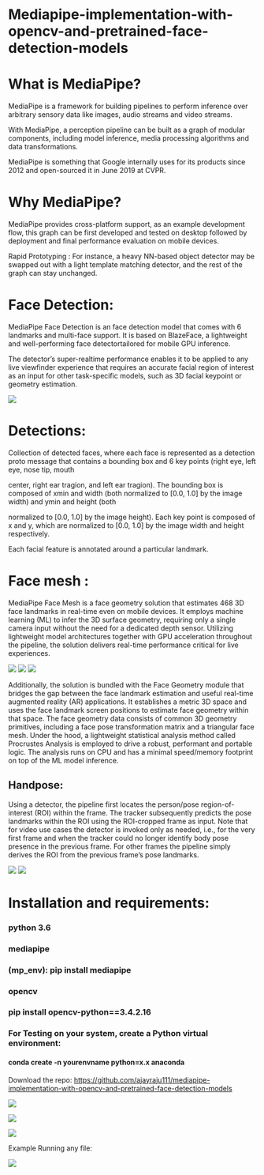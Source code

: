 # Mediapipe-implementation-with-opencv-and-pretrained-face-detection-models


# What is MediaPipe?
MediaPipe is a framework for building pipelines to perform inference over arbitrary sensory data like images, audio streams and video streams.

With MediaPipe, a perception pipeline can be built as a graph of modular components, including model inference, media processing algorithms and data transformations.

MediaPipe is something that Google internally uses for its products since 2012 and open-sourced it in June 2019 at CVPR.

# Why MediaPipe?
MediaPipe provides cross-platform support, as an example development flow, this graph can be first developed and tested on desktop followed by deployment and final performance evaluation on mobile devices.

Rapid Prototyping :
For instance, a heavy NN-based object detector may be swapped out with a light template matching detector, and the rest of the graph can stay unchanged.



# Face Detection:
MediaPipe Face Detection is an face detection model that comes with 6 landmarks and multi-face support. It is based on BlazeFace, a lightweight and well-performing face detectortailored for mobile GPU inference. 

The detector’s super-realtime performance enables it to be applied to any live viewfinder experience that requires an accurate facial region of interest as an input for other task-specific models, such as 3D facial keypoint or geometry estimation.






![ ](temp.gif)









# Detections:
Collection of detected faces, where each face is represented as a detection proto message that contains a bounding box and 6 key points (right eye, left eye, nose tip, mouth

center, right ear tragion, and left ear tragion). The bounding box is composed of xmin and width (both normalized to [0.0, 1.0] by the image width) and ymin and height (both 

normalized to [0.0, 1.0] by the image height). Each key point is composed of x and y, which are normalized to [0.0, 1.0] by the image width and height respectively.

Each facial feature is annotated around a particular landmark.

# Face mesh :
MediaPipe Face Mesh is a face geometry solution that estimates 468 3D face landmarks in real-time even on mobile devices. It employs machine learning (ML) to infer the 3D surface geometry, requiring only a single camera input without the need for a dedicated depth sensor. Utilizing lightweight model architectures together with GPU acceleration throughout the pipeline, the solution delivers real-time performance critical for live experiences.


 ![ ](face_mesh.gif)
                                                    ![ ](face_mesh.jpg)
                                                     ![ ](landmarks_image.jpg)


Additionally, the solution is bundled with the Face Geometry module that bridges the gap between the face landmark estimation and useful real-time augmented reality (AR) applications. It establishes a metric 3D space and uses the face landmark screen positions to estimate face geometry within that space. The face geometry data consists of common 3D geometry primitives, including a face pose transformation matrix and a triangular face mesh. Under the hood, a lightweight statistical analysis method called Procrustes Analysis is employed to drive a robust, performant and portable logic. The analysis runs on CPU and has a minimal speed/memory footprint on top of the ML model inference.




## Handpose:
Using a detector, the pipeline first locates the person/pose region-of-interest (ROI) within the frame. The tracker subsequently predicts the pose landmarks within the ROI using the ROI-cropped frame as input. Note that for video use cases the detector is invoked only as needed, i.e., for the very first frame and when the tracker could no longer identify body pose presence in the previous frame. For other frames the pipeline simply derives the ROI from the previous frame’s pose landmarks.

![ ](pose.jpg)
                                 ![ ](hand_pose_2.jpeg)




# Installation and requirements:
 ### python 3.6
 ### mediapipe
 ### (mp_env): pip install mediapipe
 ### opencv 
 ### pip install opencv-python==3.4.2.16
 ### For Testing on your system, create a Python virtual environment:
   #### conda create -n yourenvname python=x.x anaconda
   
   Download the repo: https://github.com/ajayraju111/mediapipe-implementation-with-opencv-and-pretrained-face-detection-models
   
   ![ ](clone.PNG)
   
   
   
   
   
   ![ ](cd.PNG)
   
   
 




























![ ](ss.PNG)



Example Running any file:
 
 
![ ](example.PNG)




